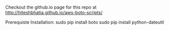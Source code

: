 Checkout the github.io page for this repo at http://hiteshbhatia.github.io/aws-boto-scripts/


Prerequiste Installation: 
sudo pip install boto
sudo pip install python-dateutil



